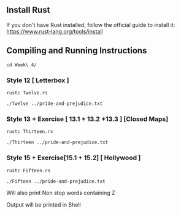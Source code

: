 ## Install Rust
If you don't have Rust installed, follow the official guide to install it:
https://www.rust-lang.org/tools/install


## Compiling and Running Instructions
```
cd Week\ 4/
```

### Style 12 [ Letterbox ]
```
rustc Twelve.rs
```
```
./Twelve ../pride-and-prejudice.txt
```

### Style 13 + Exercise [ 13.1 + 13.2 +13.3 ] [Closed Maps]
```
rustc Thirteen.rs
```
```
./Thirteen ../pride-and-prejudice.txt
```


### Style 15 + Exercise[15.1 + 15.2] [ Hollywood ]
```
rustc Fifteen.rs
```
```
./Fifteen ../pride-and-prejudice.txt
```
Will also print Non stop words containing Z

Output will be printed in Shell